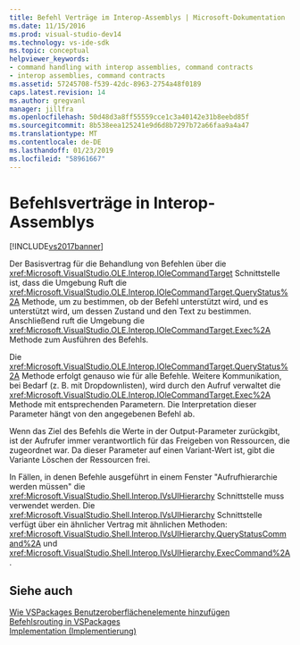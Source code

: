 ```yaml
---
title: Befehl Verträge im Interop-Assemblys | Microsoft-Dokumentation
ms.date: 11/15/2016
ms.prod: visual-studio-dev14
ms.technology: vs-ide-sdk
ms.topic: conceptual
helpviewer_keywords:
- command handling with interop assemblies, command contracts
- interop assemblies, command contracts
ms.assetid: 57245708-f539-42dc-8963-2754a48f0189
caps.latest.revision: 14
ms.author: gregvanl
manager: jillfra
ms.openlocfilehash: 50d48d3a8ff55559cce1c3a40142e31b8eebd85f
ms.sourcegitcommit: 8b538eea125241e9d6d8b7297b72a66faa9a4a47
ms.translationtype: MT
ms.contentlocale: de-DE
ms.lasthandoff: 01/23/2019
ms.locfileid: "58961667"
---
```

# <a name="command-contracts-in-interop-assemblies"></a>Befehlsverträge in Interop-Assemblys
[!INCLUDE[vs2017banner](../../includes/vs2017banner.md)]

Der Basisvertrag für die Behandlung von Befehlen über die <xref:Microsoft.VisualStudio.OLE.Interop.IOleCommandTarget> Schnittstelle ist, dass die Umgebung Ruft die <xref:Microsoft.VisualStudio.OLE.Interop.IOleCommandTarget.QueryStatus%2A> Methode, um zu bestimmen, ob der Befehl unterstützt wird, und es unterstützt wird, um dessen Zustand und den Text zu bestimmen. Anschließend ruft die Umgebung die <xref:Microsoft.VisualStudio.OLE.Interop.IOleCommandTarget.Exec%2A> Methode zum Ausführen des Befehls.  
  
 Die <xref:Microsoft.VisualStudio.OLE.Interop.IOleCommandTarget.QueryStatus%2A> Methode erfolgt genauso wie für alle Befehle. Weitere Kommunikation, bei Bedarf (z. B. mit Dropdownlisten), wird durch den Aufruf verwaltet die <xref:Microsoft.VisualStudio.OLE.Interop.IOleCommandTarget.Exec%2A> Methode mit entsprechenden Parametern. Die Interpretation dieser Parameter hängt von den angegebenen Befehl ab.  
  
 Wenn das Ziel des Befehls die Werte in der Output-Parameter zurückgibt, ist der Aufrufer immer verantwortlich für das Freigeben von Ressourcen, die zugeordnet war. Da dieser Parameter auf einen Variant-Wert ist, gibt die Variante Löschen der Ressourcen frei.  
  
 In Fällen, in denen Befehle ausgeführt in einem Fenster "Aufrufhierarchie werden müssen" die <xref:Microsoft.VisualStudio.Shell.Interop.IVsUIHierarchy> Schnittstelle muss verwendet werden. Die <xref:Microsoft.VisualStudio.Shell.Interop.IVsUIHierarchy> Schnittstelle verfügt über ein ähnlicher Vertrag mit ähnlichen Methoden: <xref:Microsoft.VisualStudio.Shell.Interop.IVsUIHierarchy.QueryStatusCommand%2A> und <xref:Microsoft.VisualStudio.Shell.Interop.IVsUIHierarchy.ExecCommand%2A>.  
  
## <a name="see-also"></a>Siehe auch  
 [Wie VSPackages Benutzeroberflächenelemente hinzufügen](../../extensibility/internals/how-vspackages-add-user-interface-elements.md)   
 [Befehlsrouting in VSPackages](../../extensibility/internals/command-routing-in-vspackages.md)   
 [Implementation (Implementierung)](../../extensibility/internals/command-implementation.md)
